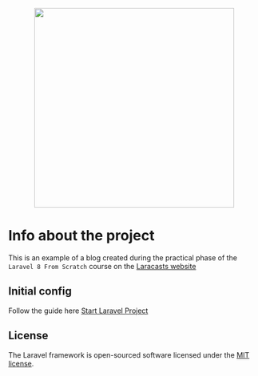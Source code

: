 <p align="center"><a href="https://laravel.com" target="_blank"><img src="https://raw.githubusercontent.com/laravel/art/master/logo-lockup/5%20SVG/2%20CMYK/1%20Full%20Color/laravel-logolockup-cmyk-red.svg" width="400"></a></p>

# Info about the project

This is an example of a blog created during the practical phase of the `Laravel 8 From Scratch` course on the [Laracasts website](https://laracasts.com/series/laravel-8-from-scratch)

## Initial config

Follow the guide here [Start Laravel Project](https://github.com/falconandrea/start-laravel-project/blob/main/README.md)

## License

The Laravel framework is open-sourced software licensed under the [MIT license](https://opensource.org/licenses/MIT).
